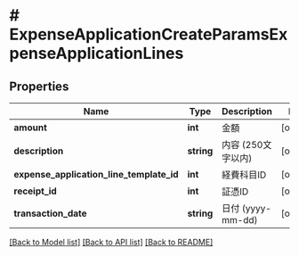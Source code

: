 # # ExpenseApplicationCreateParamsExpenseApplicationLines

## Properties

Name | Type | Description | Notes
------------ | ------------- | ------------- | -------------
**amount** | **int** | 金額 | [optional]
**description** | **string** | 内容 (250文字以内) | [optional]
**expense_application_line_template_id** | **int** | 経費科目ID | [optional]
**receipt_id** | **int** | 証憑ID | [optional]
**transaction_date** | **string** | 日付 (yyyy-mm-dd) | [optional]

[[Back to Model list]](../../README.md#models) [[Back to API list]](../../README.md#endpoints) [[Back to README]](../../README.md)
